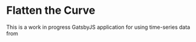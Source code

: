 # Flatten the Curve

This is a work in progress GatsbyJS application for using time-series data from 